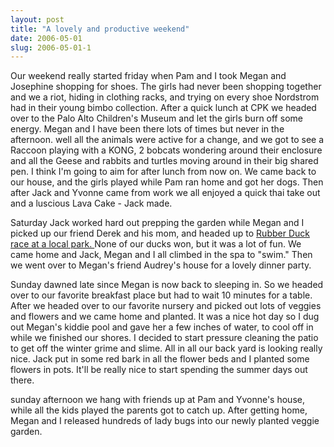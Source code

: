 ```yaml
---
layout: post
title: "A lovely and productive weekend"
date: 2006-05-01
slug: 2006-05-01-1
---
```


Our weekend really started friday when Pam and I took Megan and Josephine shopping for shoes.  The girls had never been shopping together and we a riot, hiding in clothing racks, and trying on every shoe Nordstrom had in their young bimbo collection.  After a quick lunch at CPK we headed over to the Palo Alto Children&apos;s Museum and let the girls burn off some energy.  Megan and I have been there lots of times but never in the afternoon.  well all the animals were active for a change, and we got to see a Raccoon playing with a KONG, 2 bobcats wondering around their enclosure and all the Geese and rabbits and turtles moving around in their big shared pen.  I think I&apos;m going to aim for after lunch from now on.  We came back to our house, and the girls played while Pam ran home and got her dogs.  Then after Jack and Yvonne came from work we all enjoyed a quick thai take out and a luscious Lava Cake - Jack made.

Saturday Jack worked hard out prepping the garden while Megan and I picked up our friend Derek and his mom, and headed up to  [Rubber Duck race at a local park. ](http://www.ducks4bucks.org/index.htm)   None of our ducks won, but it was a lot of fun.  We came home and Jack, Megan and I all climbed in the spa to &quot;swim.&quot;  Then we went over to Megan&apos;s friend Audrey&apos;s house for a lovely dinner party.

Sunday dawned late since Megan is now back to sleeping in.  So we headed over to our favorite breakfast place but had to wait 10 minutes for a table.  After we headed over to our favorite nursery and picked out lots of veggies and flowers and we came home and planted.  It was a nice hot day so I dug out Megan&apos;s kiddie pool and gave her a few inches of water, to cool off in while we finished our shores.  I decided to start pressure cleaning the patio to get off the winter grime and slime.  All in all our back yard is looking really nice.  Jack put in some red bark in all the flower beds and I planted some flowers in pots.  It&apos;ll be really nice to start spending the summer days out there.

sunday afternoon we  hang with friends up at Pam and Yvonne&apos;s house, while all the kids played the parents got to catch up.  After getting home, Megan and I released hundreds of lady bugs into our newly planted veggie garden.
